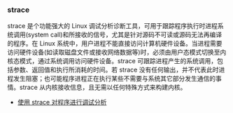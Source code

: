 ### strace

strace 是个功能强大的 Linux 调试分析诊断工具，可用于跟踪程序执行时进程系统调用(system call)和所接收的信号，尤其是针对源码不可读或源码无法再编译的程序。在 Linux 系统中，用户进程不能直接访问计算机硬件设备。当进程需要访问硬件设备(如读取磁盘文件或接收网络数据等)时，必须由用户态模式切换至内核态模式，通过系统调用访问硬件设备。strace 可跟踪进程产生的系统调用，包括参数、返回值和执行所消耗的时间。若 strace 没有任何输出，并不代表此时进程发生阻塞；也可能程序进程正在执行某些不需要与系统其它部分发生通信的事情。strace 从内核接收信息，且无需以任何特殊方式来构建内核。

- [使用 strace 对程序进行调试分析](https://www.lxlinux.net/8079.html)
